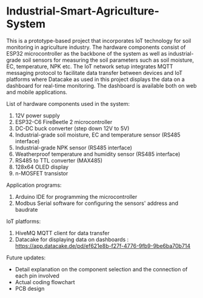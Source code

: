 # Industrial-Smart-Agriculture-System
This is a prototype-based project that incorporates IoT technology for soil monitoring in agriculture industry. 
The hardware components consist of ESP32 microcontroller as the backbone of the system as well as industrial-grade soil sensors for measuring the soil parameters such as soil moisture, EC, temperature, NPK etc.
The IoT network setup integrates MQTT messaging protocol to facilitate data transfer between devices and IoT platforms where Datacake as used
in this project displays the data on a dashboard for real-time monitoring. The dashboard is available both on web and mobile applications.

List of hardware components used in the system:

1.  12V power supply
2.  ESP32-C6 FireBeetle 2 microcontroller
3.  DC-DC buck converter (step down 12V to 5V)
4.  Industrial-grade soil moisture, EC and temperature sensor (RS485 interface)
5.  Industrial-grade NPK sensor (RS485 interface)
6.  Weatherproof temperature and humidity sensor (RS485 interface)
7.  RS485 to TTL converter (MAX485)
8.  128x64 OLED display
9.  n-MOSFET transistor

Application programs:

1.  Arduino IDE for programming the microcontroller
2.  Modbus Serial software for configuring the sensors' address and baudrate

IoT platforms:

1.  HiveMQ MQTT client for data transfer
2.  Datacake for displaying data on dashboards : https://app.datacake.de/pd/ef621e8b-f27f-4776-9fb9-9be6ba70b714


Future updates:
- Detail explanation on the component selection and the connection of each pin involved
- Actual coding flowchart
- PCB design
